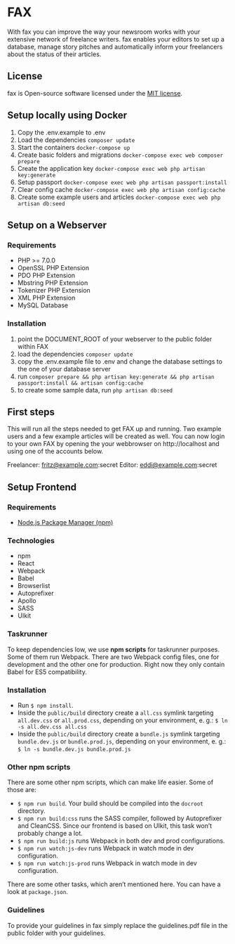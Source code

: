 # FAX

With fax you can improve the way your newsroom works with your extensive network of freelance writers. fax enables your editors to set up a database, manage story pitches and automatically inform your freelancers about the status of their articles.

## License

fax is Open-source software licensed under the [MIT license](http://opensource.org/licenses/MIT).

## Setup locally using Docker

1. Copy the .env.example to .env
2. Load the dependencies `composer update`
3. Start the containers `docker-compose up`
4. Create basic folders and migrations `docker-compose exec web composer prepare`
5. Create the application key `docker-compose exec web php artisan key:generate`
6. Setup passport `docker-compose exec web php artisan passport:install`
7. Clear config cache `docker-compose exec web php artisan config:cache`
8. Create some example users and articles `docker-compose exec web php artisan db:seed`

## Setup on a Webserver

### Requirements

* PHP >= 7.0.0
* OpenSSL PHP Extension
* PDO PHP Extension
* Mbstring PHP Extension
* Tokenizer PHP Extension
* XML PHP Extension
* MySQL Database

### Installation

1. point the DOCUMENT_ROOT of your webserver to the public folder within FAX
2. load the dependencies `composer update`
3. copy the .env.example file to .env and change the database settings to the one of your database server
4. run `composer prepare && php artisan key:generate && php artisan passport:install && artisan config:cache`
5. to create some sample data, run `php artisan db:seed`

## First steps

This will run all the steps needed to get FAX up and running. Two example users and a few
example articles will be created as well. You can now login to your own FAX by opening the
your webbrowser on http://localhost and using one of the accounts below.

Freelancer: fritz@example.com:secret
Editor: eddi@example.com:secret

## Setup Frontend

### Requirements
- [Node.js Package Manager (npm)](https://www.npmjs.com/get-npm)

### Technologies
- npm
- React
- Webpack
- Babel
- Browserlist
- Autoprefixer
- Apollo
- SASS
- UIkit

### Taskrunner
To keep dependencies low, we use **npm scripts** for taskrunner purposes. Some of them run Webpack. There are two Webpack config files, one for development and the other one for production. Right now they only contain Babel for ES5 compatibility.

### Installation
- Run `$ npm install`.
- Inside the `public/build` directory create a `all.css` symlink targeting `all.dev.css` or `all.prod.css`, depending on your environment, e. g.: `$ ln -s all.dev.css all.css`
- Inside the `public/build` directory create a `bundle.js` symlink targeting `bundle.dev.js` or `bundle.prod.js`, depending on your environment, e. g.: `$ ln -s bundle.dev.js bundle.prod.js`

### Other npm scripts
There are some other npm scripts, which can make life easier. Some of those are:
- `$ npm run build`. Your build should be compiled into the `docroot` directory.
- `$ npm run build:css` runs the SASS compiler, followed by Autoprefixer and CleanCSS. Since our frontend is based on UIkit, this task won’t probably change a lot.
- `$ npm run build:js` runs Webpack in both dev and prod configurations.
- `$ npm run watch:js-dev` runs Webpack in watch mode in dev configuration.
- `$ npm run watch:js-prod` runs Webpack in watch mode in dev configuration.

There are some other tasks, which aren’t mentioned here. You can have a look at `package.json`.

### Guidelines

To provide your guidelines in fax simply replace the guidelines.pdf file in the public folder with your guidelines.
